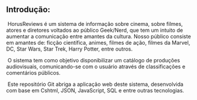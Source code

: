 <h2><b>Introdução:</b></h2>

​	HorusReviews é um sistema de informação sobre cinema, sobre filmes, atores e diretores voltados ao público Geek/Nerd, que tem um intuito de aumentar a comunicação entre amantes da cultura. Nosso público consiste em amantes de: ficção científica, animes, filmes de ação, filmes da Marvel, DC, Star Wars, Star Trek, Harry Potter, entre outros. 

​	O sistema tem como objetivo disponibilizar um catálogo de produções audiovisuais, comunicando-se com o usuário através de classificações e comentários públicos.

​	Este repositório Git abriga a aplicação web deste sistema, desenvolvida com base em Cshtml, JSON, JavaScript, SQL e entre outras tecnologias.